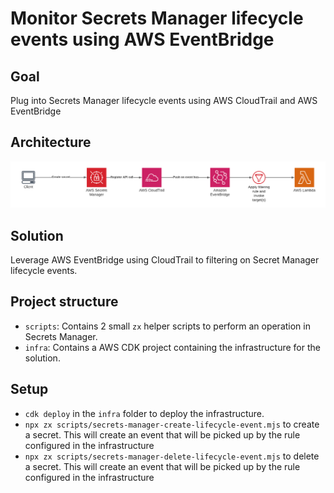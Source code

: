 # Monitor Secrets Manager lifecycle events using AWS EventBridge

## Goal

Plug into Secrets Manager lifecycle events using AWS CloudTrail and AWS EventBridge

## Architecture

![Architecture](./images/architecture.png)

## Solution

Leverage AWS EventBridge using CloudTrail to filtering on Secret Manager lifecycle events.

## Project structure

- `scripts`: Contains 2 small `zx` helper scripts to perform an operation in Secrets Manager.
- `infra`: Contains a AWS CDK project containing the infrastructure for the solution.

## Setup

- `cdk deploy` in the `infra` folder to deploy the infrastructure.
- `npx zx scripts/secrets-manager-create-lifecycle-event.mjs` to create a secret. This will create an event that will be picked up by the rule configured in the infrastructure
- `npx zx scripts/secrets-manager-delete-lifecycle-event.mjs` to delete a secret. This will create an event that will be picked up by the rule configured in the infrastructure
